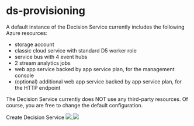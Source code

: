 # ds-provisioning

A default instance of the Decision Service currently includes the following Azure resources:
* storage account
* classic cloud service with standard D5 worker role
* service bus with 4 event hubs
* 2 stream analytics jobs
* web app service backed by app service plan, for the management console
* (optional) additional web app service backed by app service plan, for the HTTP endpoint

The Decision Service currently does NOT use any third-party resources.  Of course, you are free to change the default configuration.

Create Decision Service <a href="https://portal.azure.com/#create/Microsoft.Template/uri/https%3A%2F%2Fraw.githubusercontent.com%2Fmultiworldtesting%2Fds-provisioning%2Fmaster%2Fazuredeploy.json" target="_blank">
    <img src="http://azuredeploy.net/deploybutton.png"/>
</a>
<a href="http://armviz.io/#/?load=https%3A%2F%2Fraw.githubusercontent.com%2Fmultiworldtesting%2Fds-provisioning%2Fmaster%2Fazuredeploy.json" target="_blank">
    <img src="http://armviz.io/visualizebutton.png"/>
</a>
